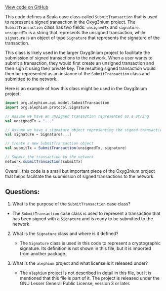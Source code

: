 [View code on GitHub](https://github.com/alephium/alephium/api/src/main/scala/org/alephium/api/model/SubmitTransaction.scala)

This code defines a Scala case class called `SubmitTransaction` that is used to represent a signed transaction in the Oxyg3nium project. The `SubmitTransaction` class has two fields: `unsignedTx` and `signature`. `unsignedTx` is a string that represents the unsigned transaction, while `signature` is an object of type `Signature` that represents the signature of the transaction.

This class is likely used in the larger Oxyg3nium project to facilitate the submission of signed transactions to the network. When a user wants to submit a transaction, they would first create an unsigned transaction and then sign it using their private key. The resulting signed transaction would then be represented as an instance of the `SubmitTransaction` class and submitted to the network.

Here is an example of how this class might be used in the Oxyg3nium project:

```scala
import org.alephium.api.model.SubmitTransaction
import org.alephium.protocol.Signature

// Assume we have an unsigned transaction represented as a string
val unsignedTx = "..."

// Assume we have a signature object representing the signed transaction
val signature = Signature(...)

// Create a new SubmitTransaction object
val submitTx = SubmitTransaction(unsignedTx, signature)

// Submit the transaction to the network
network.submitTransaction(submitTx)
```

Overall, this code is a small but important piece of the Oxyg3nium project that helps facilitate the submission of signed transactions to the network.
## Questions: 
 1. What is the purpose of the `SubmitTransaction` case class?
   - The `SubmitTransaction` case class is used to represent a transaction that has been signed with a `Signature` and is ready to be submitted to the network.

2. What is the `Signature` class and where is it defined?
   - The `Signature` class is used in this code to represent a cryptographic signature. Its definition is not shown in this file, but it is imported from another package.

3. What is the `alephium` project and what license is it released under?
   - The `alephium` project is not described in detail in this file, but it is mentioned that this file is part of it. The project is released under the GNU Lesser General Public License, version 3 or later.